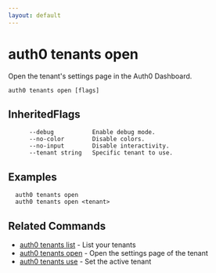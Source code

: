 ```yaml
---
layout: default
---
```

# auth0 tenants open

Open the tenant's settings page in the Auth0 Dashboard.

```
auth0 tenants open [flags]
```




## InheritedFlags

```
      --debug           Enable debug mode.
      --no-color        Disable colors.
      --no-input        Disable interactivity.
      --tenant string   Specific tenant to use.
```

## Examples

```
  auth0 tenants open
  auth0 tenants open <tenant>
```


## Related Commands

- [auth0 tenants list](auth0_tenants_list.md) - List your tenants
- [auth0 tenants open](auth0_tenants_open.md) - Open the settings page of the tenant
- [auth0 tenants use](auth0_tenants_use.md) - Set the active tenant


